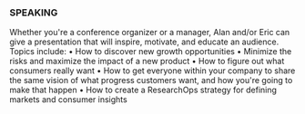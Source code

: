 ### SPEAKING
Whether you're a conference organizer or a manager, Alan and/or Eric can give a presentation that will inspire, motivate, and educate an audience.
Topics include:
•	How to discover new growth opportunities
•	Minimize the risks and maximize the impact of a new product
•	How to figure out what consumers really want
•	How to get everyone within your company to share the same vision of what progress customers want, and how you're going to make that happen
•	How to create a ResearchOps strategy for defining markets and consumer insights